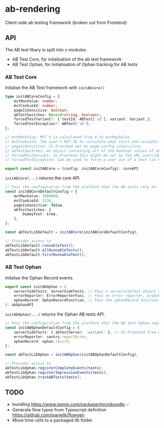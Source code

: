 # ab-rendering

Client-side ab testing framework (broken out from Frontend)

## API

The AB test libary is split into x modules:

-   AB Test Core, for initalisation of the ab test framework
-   AB Test Ophan, for initialisation of Ophan tracking for AB tests

### AB Test Core

Initalise the AB Test framework with `initAbCore()`

```ts
type initABCoreConfig = {
    mvtMaxValue: number;
    mvtCookieId: number;
    pageIsSensitive: boolean;
    abTestSwitches: Record<string, boolean>;
    forcedTestVariant?: { testId: ABTest['id']; variant: Variant };
    forcedTestException?: ABTest['id'];
};

// mvtMaxValue: MVT % is calculated from 0 to mvtMaxValue
// mvtCookieId: The user's MVT ID to calculate what tests and variants they fall into
// pageIsSensitive: In Frontend set by page.config.isSensitive
// abTestSwitches: An object containing all of the boolean values of abTestSwitches, in Frontend from page.config.switches.abTests
// forcedTestVariant: In Frontend this might be set by the URL override, but otherwise can be used to force a user into a test and variant at init time
// forcedTestException: Can be used to force a user out of a test (in Frontend, again with url override)

export const initABCore = (config: initABCoreConfig): coreAPI
```

`initAbCore(...)` returns the core API.

```ts
// Pass the configuration from the platform that the AB tests rely on
const initABCoreDefaultConfig = {
	mvtMaxValue: 1000000,
	mvtCookieId: 1234,
	pageIsSensitive: false,
	abTestSwitches: {
		DummyTest: true,
	},
};

const abTestLibDefault = initABCore(initABCoreDefaultConfig);

// Provides access to
abTestLibDefault.runnableTest();
abTestLibDefault.allRunnableTests();
abTestLibDefault.firstRunnableTest();
```

### AB Test Ophan

Initalise the Ophan Record events

```ts
export const initAbOphan = (
	serverSideTests: ServerSideTests, // Pass a serverSideTest object containing MVT tests
	errorReporter: ErrorReporterFunc, // Pass an error reporter, probably Sentry
	ophanRecord: OphanRecordFunction, // Pass the ophanRecord function
): abOphanAPI
```

`initAbOphan(...)` returns the Ophan AB tests API.

```ts
// Pass the configuration from the platform that the AB test Ophan reporting relies on
const initABOphanDefaultConfig = {
	serverSideTests: { abTestServer: 'variant' }, // In Frontend from window.guaridan.config.tests
	errorReporter: sentry.reportError,
	ophanRecord: ophan.record,
};

const abTestLibOphan = initABOphan(initABOphanDefaultConfig);

// Provides access to
abTestLibOphan.registerCompleteEvents(tests);
abTestLibOphan.registerImpressionEvents(tests);
abTestLibOphan.trackABTests(tests);
```

## TODO

-   bundling https://www.npmjs.com/package/microbundle ✅
-   Generate flow types from Typescript definition https://github.com/joarwilk/flowgen
-   Move time-utils to a packaged lib folder
